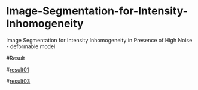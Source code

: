 # Image-Segmentation-for-Intensity-Inhomogeneity
Image Segmentation for Intensity Inhomogeneity in Presence of High Noise - deformable model

#Result

#[result01](https://github.com/n-ebrahimian/Image-Segmentation-for-Intensity-Inhomogeneity/blob/master/result01.jpg)

#[result03](https://github.com/n-ebrahimian/Image-Segmentation-for-Intensity-Inhomogeneity/blob/master/result03.jpg)
